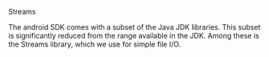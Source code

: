 Streams

The android SDK comes with a subset of the Java JDK libraries. This subset is significantly reduced from the range available in the JDK. Among these is the Streams library, which we use for simple file I/O.